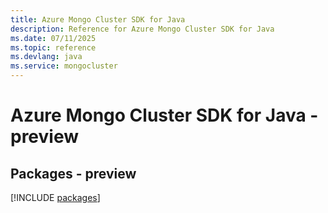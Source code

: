 ```yaml
---
title: Azure Mongo Cluster SDK for Java
description: Reference for Azure Mongo Cluster SDK for Java
ms.date: 07/11/2025
ms.topic: reference
ms.devlang: java
ms.service: mongocluster
---
```

# Azure Mongo Cluster SDK for Java - preview
## Packages - preview
[!INCLUDE [packages](mongo-cluster-index.md)]